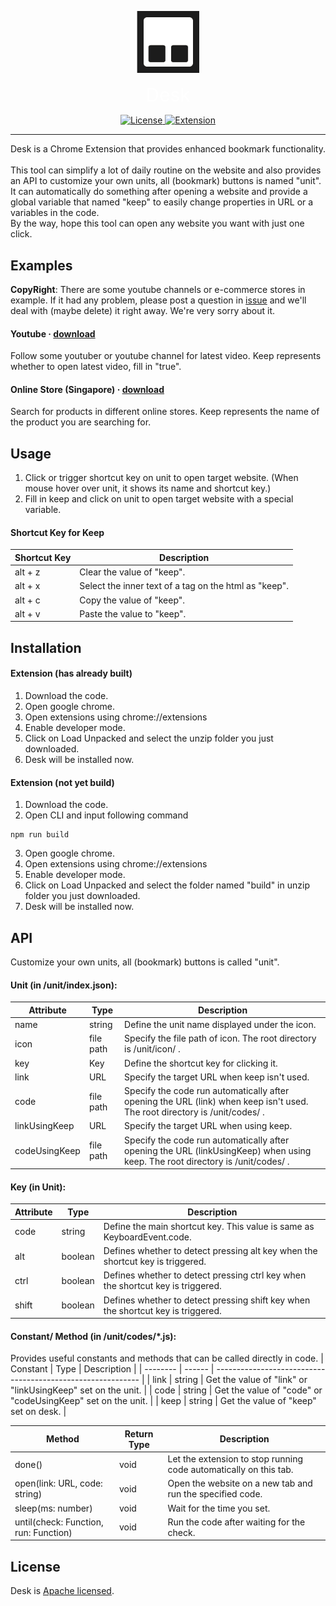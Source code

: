 <p align="center">
    <img width="100" src="https://github.com/SNinjo/desk/blob/master/public/icons/desk.png" alt="Desk logo">
</p>
<p align="center">
    <span style="color: white; font-size: 30px">Desk</span>
</p>
<p align="center">
    <a href="https://github.com/SNinjo/desk/blob/main/LICENSE">
        <img src="https://img.shields.io/badge/license-Apache-blue" alt="License">
    </a>
    <a href="https://github.com/SNinjo/desk/releases/tag/v1.0.0">
        <img src="https://img.shields.io/badge/extension-v1.0.0-blue" alt="Extension">
    </a>
</p>

<hr/>
Desk is a Chrome Extension that provides enhanced bookmark functionality.
<br/><br/>
This tool can simplify a lot of daily routine on the website and also provides an API to customize your own units, all (bookmark) buttons is named "unit".
<br/>
It can automatically do something after opening a website and provide a global variable that named "keep" to easily change properties in URL or a variables in the code.
<br/>
By the way, hope this tool can open any website you want with just one click.


## Examples
<b>CopyRight</b>: There are some youtube channels or e-commerce stores in example. If it had any problem, please post a question in [issue](https://github.com/SNinjo/desk/issues) and we'll deal with (maybe delete) it right away. We're very sorry about it.

#### Youtube &middot; [download](https://github.com/SNinjo/desk/tree/youtube)
Follow some youtuber or youtube channel for latest video.
Keep represents whether to open latest video, fill in "true".

#### Online Store (Singapore) &middot; [download](https://github.com/SNinjo/desk/tree/onlineStore)
Search for products in different online stores.
Keep represents the name of the product you are searching for.


## Usage
1. Click or trigger shortcut key on unit to open target website. (When mouse hover over unit, it shows its name and shortcut key.)
2. Fill in keep and click on unit to open target website with a special variable.

#### Shortcut Key for Keep
| Shortcut Key | Description                     				       |
| ------------ | ----------------------------------------------------- |
| alt + z      | Clear the value of "keep".      				   	   |
| alt + x      | Select the inner text of a tag on the html as "keep". |
| alt + c      | Copy the value of "keep".        				   	   |
| alt + v      | Paste the value to "keep".        				   	   |


## Installation
#### Extension (has already built)
1. Download the code.
2. Open google chrome.
3. Open extensions using chrome://extensions
4. Enable developer mode.
5. Click on Load Unpacked and select the unzip folder you just downloaded.
6. Desk will be installed now.

#### Extension (not yet build)
1. Download the code.
2. Open CLI and input following command
```
npm run build
```
3. Open google chrome.
4. Open extensions using chrome://extensions
5. Enable developer mode.
6. Click on Load Unpacked and select the folder named "build" in unzip folder you just downloaded.
7. Desk will be installed now.


## API
Customize your own units, all (bookmark) buttons is called "unit".  
#### Unit (in /unit/index.json):
| Attribute     | Type      | Description                                                                                                                    |
| ------------- | --------- | ------------------------------------------------------------------------------------------------------------------------------ |
| name          | string    | Define the unit name displayed under the icon.                                                                                 |
| icon          | file path | Specify the file path of icon. The root directory is /unit/icon/ .                                                             |
| key           | Key       | Define the shortcut key for clicking it.                                                                                       |
| link          | URL       | Specify the target URL when keep isn't used.                                                                                   |
| code          | file path | Specify the code run automatically after opening the URL (link) when keep isn't used. The root directory is /unit/codes/ .     |
| linkUsingKeep | URL       | Specify the target URL when using keep.                                                                                        |
| codeUsingKeep | file path | Specify the code run automatically after opening the URL (linkUsingKeep) when using keep. The root directory is /unit/codes/ . |

#### Key (in Unit):
| Attribute | Type    | Description                                                                      |
| --------- | ------- | -------------------------------------------------------------------------------- |
| code      | string  | Define the main shortcut key. This value is same as KeyboardEvent.code.          |
| alt       | boolean | Defines whether to detect pressing alt key when the shortcut key is triggered.   |
| ctrl      | boolean | Defines whether to detect pressing ctrl key when the shortcut key is triggered.  |
| shift     | boolean | Defines whether to detect pressing shift key when the shortcut key is triggered. |

#### Constant/ Method (in /unit/codes/*.js):  
Provides useful constants and methods that can be called directly in code.
| Constant | Type   | Description                          						  |
| -------- | ------ | ----------------------------------------------------------- |
| link     | string | Get the value of "link" or "linkUsingKeep" set on the unit. |
| code     | string | Get the value of "code" or "codeUsingKeep" set on the unit. |
| keep     | string | Get the value of "keep" set on desk. 						  |

| Method                                | Return Type | Description                                                       |
| ------------------------------------- | ----------- | ----------------------------------------------------------------- |
| done()                                | void        | Let the extension to stop running code automatically on this tab. |
| open(link: URL, code: string)         | void        | Open the website on a new tab and run the specified code. 	  	  |
| sleep(ms: number)                     | void        | Wait for the time you set.                                        |
| until(check: Function, run: Function) | void        | Run the code after waiting for the check.                         |


## License
Desk is [Apache licensed](./LICENSE).
